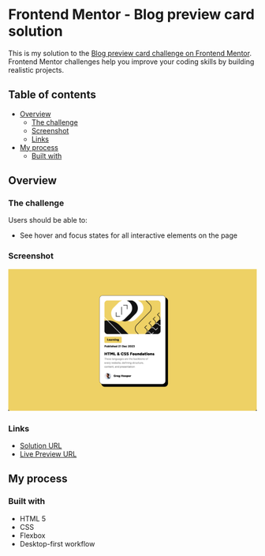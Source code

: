# Frontend Mentor - Blog preview card solution

This is my solution to the [Blog preview card challenge on Frontend Mentor](https://www.frontendmentor.io/challenges/blog-preview-card-ckPaj01IcS). Frontend Mentor challenges help you improve your coding skills by building realistic projects.

## Table of contents

- [Overview](#overview)
  - [The challenge](#the-challenge)
  - [Screenshot](#screenshot)
  - [Links](#links)
- [My process](#my-process)
  - [Built with](#built-with)

## Overview

### The challenge

Users should be able to:

- See hover and focus states for all interactive elements on the page

### Screenshot

![](./assets/images/screenshot-preview.png)

### Links

- [Solution URL](https://github.com/Alex-coding-3420/alex-coding-3420.github.io/tree/main/projects/frontend-mentor/1-newbie/blog-preview-card-main)
- [Live Preview URL](https://alex-coding-3420.github.io/projects/frontend-mentor/1-newbie/blog-preview-card-main/index.html)

## My process

### Built with

- HTML 5
- CSS
- Flexbox
- Desktop-first workflow
